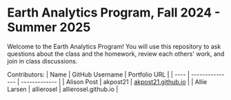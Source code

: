 # Earth Analytics Program, Fall 2024 - Summer 2025

Welcome to the Earth Analytics Program! You will use this repository to ask questions about the class and the homework, review each others' work, and join in class discussions.

Contributors:
| Name | GitHub Username | Portfolio URL |
| ---- | --------------- | ------------- |
| Alison Post | akpost21  | [akpost21.github.io](akpost21.github.io) |
| Allie Larsen | allierosel | allierosel.github.io |

